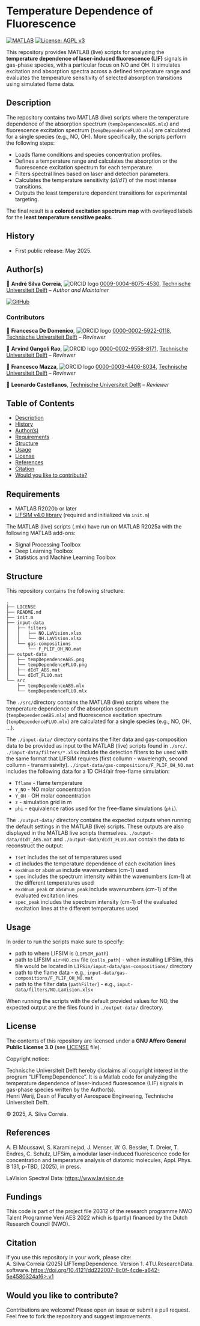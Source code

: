 # Temperature Dependence of Fluorescence

[![MATLAB](https://img.shields.io/badge/MATLAB-R2024b-blue?logo=mathworks&logoColor=white)](https://www.mathworks.com/products/matlab.html)
[![License: AGPL v3](https://img.shields.io/badge/License-AGPL%20v3-blue.svg)](https://www.gnu.org/licenses/agpl-3.0)

This repository provides MATLAB (live) scripts for analyzing the **temperature dependence of laser-induced fluorescence (LIF)** signals in gas-phase species, with a particular focus on NO and OH. It simulates excitation and absorption spectra across a defined temperature range and evaluates the temperature sensitivity of selected absorption transitions using simulated flame data.


## Description

The repository contains two MATLAB (live) scripts where the temperature dependence of the absorption spectrum (`tempDependenceABS.mlx`) and fluorescence excitation spectrum (`tempDependenceFLUO.mlx`) are calculated for a single species (e.g., NO, OH). More specifically, the scripts perform the following steps:  

* Loads flame conditions and species concentration profiles.
* Defines a temperature range and calculates the absorption or the fluorescence excitation spectrum for each temperature.
* Filters spectral lines based on laser and detection parameters.
* Calculates the temperature sensitivity ($dI/dT$) of the most intense transitions.
* Outputs the least temperature dependent transitions for experimental targeting.

The final result is a **colored excitation spectrum map** with overlayed labels for the **least temperature sensitive peaks**.


## History

* First public release: May 2025.


## Author(s)

👤 **André Silva Correia**, ![ORCID logo](https://info.orcid.org/wp-content/uploads/2019/11/orcid_16x16.png) [0009-0004-6075-4530](https://orcid.org/0009-0004-6075-4530), [Technische Universiteit Delft]( https://www.tudelft.nl/) – *Author and Maintainer*

[![GitHub](https://img.shields.io/badge/GitHub-Profile-black?style=flat&logo=github)](https://github.com/AndreCorreia-delft)

### Contributors

👤 **Francesca De Domenico**, ![ORCID logo](https://info.orcid.org/wp-content/uploads/2019/11/orcid_16x16.png) [0000-0002-5922-0118](https://orcid.org/0000-0002-5922-0118), [Technische Universiteit Delft]( https://www.tudelft.nl/) – *Reviewer*


👤 **Arvind Gangoli Rao**, ![ORCID logo](https://info.orcid.org/wp-content/uploads/2019/11/orcid_16x16.png) [0000-0002-9558-8171](https://orcid.org/0000-0002-9558-8171), [Technische Universiteit Delft]( https://www.tudelft.nl/) – *Reviewer*


👤 **Francesco Mazza**, ![ORCID logo](https://info.orcid.org/wp-content/uploads/2019/11/orcid_16x16.png) [0000-0003-4406-8034](https://orcid.org/0000-0003-4406-8034), [Technische Universiteit Delft]( https://www.tudelft.nl/) – *Reviewer*


👤 **Leonardo Castellanos**, [Technische Universiteit Delft]( https://www.tudelft.nl/) – *Reviewer*


## Table of Contents

* [Description](#description)
* [History](#history)
* [Author(s)](#authors)
* [Requirements](#requirements)
* [Structure](#structure)
* [Usage](#usage)
* [License](#license)
* [References](#references)
* [Citation](#citation)
* [Would you like to contribute?](#would-you-like-to-contribute)


## Requirements

* MATLAB R2020b or later
* [LIFSIM v4.0 library](https://github.com/LIFSim/LIFSim) (required and initialized via `init.m`)

The MATLAB (live) scripts (.mlx) have run on MATLAB R2025a with the following MATLAB add-ons:
- Signal Processing Toolbox  
- Deep Learning Toolbox  
- Statistics and Machine Learning Toolbox


## Structure

This repository contains the following structure:

```
.
├── LICENSE
├── README.md
├── init.m
├── input-data
│   ├── filters
│   │   ├── NO.LaVision.xlsx
│   │   └── OH.LaVision.xlsx
│   └── gas-compositions
│       └── F_PLIF_OH_NO.mat
├── output-data
│   ├── tempDependenceABS.png
│   └── tempDependenceFLUO.png
│   ├── dIdT_ABS.mat
│   └── dIdT_FLUO.mat
└── src
    ├── tempDependenceABS.mlx
    └── tempDependenceFLUO.mlx
```

The `./src/`directory contains the MATLAB (live) scripts where the temperature dependence of the absorption spectrum (`tempDependenceABS.mlx`) and fluorescence excitation spectrum (`tempDependenceFLUO.mlx`) are calculated for a single species (e.g., NO, OH, ...). 

The `./input-data/` directory contains the filter data and gas-composition data to be provided as input to the MATLAB (live) scripts found in `./src/`. `./input-data/filters/*.xlsx` include the detection filters to be used with the same format that LIFSIM requires (first collumn - wavelength, second collumn - transmissivity). `./input-data/gas-compositions/F_PLIF_OH_NO.mat` includes the following data for a 1D CH4/air free-flame simulation:
- `Tflame` - flame temperature
- `Y_NO` - NO molar concentration 
- `Y_OH` - OH molar concentration 
- `z` - simulation grid in m 
- `phi` - equivalence ratios used for the free-flame simulations (`phi`). 

The `./output-data/` directory contains the expected outputs when running the default settings in the MATLAB (live) scripts. These outputs are also displayed in the MATLAB live scripts themselves. `./output-data/dIdT_ABS.mat` and `./output-data/dIdT_FLUO.mat` contain the data to reconstruct the output:
- `Tset` includes the set of temperatures used 
- `dI` includes the temperature dependence of each excitation lines
- `excWnum` or `absWnum` include wavenumbers (cm-1) used
- `spec` includes the spectrum intensity within the wavenumbers (cm-1) at the different temperatures used
- `excWnum_peak` or `absWnum_peak` include wavenumbers (cm-1) of the evaluated excitation lines
- `spec_peak` includes the spectrum intensity (cm-1) of the evaluated excitation lines at the different temperatures used


## Usage

In order to run the scripts make sure to specify:
- path to where LIFSIM is (`LIFSIM_path`)  
- path to LIFSIM `air+NO.csv` file (`colls_path`) - when installing LIFSim, this file would be located in `LIFSim/input-data/gas-compositions/` directory    
- path to the flame data - e.g., `input-data/gas-compositions/F_PLIF_OH_NO.mat`  
- path to the filter data (`pathFilter`) - e.g., `input-data/filters/NO.LaVision.xlsx`   

When running the scripts with the default provided values for NO, the expected output are the files found in `./output-data/` directory.   


## License

The contents of this repository are licensed under a **GNU Affero General Public License 3.0** (see [LICENSE](LICENSE.txt) file).

Copyright notice:

Technische Universiteit Delft hereby disclaims all copyright interest in the program “LIFTempDependence”. It is a Matlab code for analyzing the temperature dependence of laser-induced fluorescence (LIF) signals in gas-phase species written by the Author(s).  
Henri Werij, Dean of Faculty of Aerospace Engineering, Technische Universiteit Delft.

&copy; 2025, A. Silva Correia.  


## References

A. El Moussawi, S. Karaminejad, J. Menser, W. G. Bessler, T. Dreier, T. Endres, C. Schulz, LIFSim, a modular laser-induced fluorescence code for concentration and temperature analysis of diatomic molecules, Appl. Phys. B 131, p-TBD, (2025), in press.

LaVision Spectral Data: https://www.lavision.de

## Fundings

This code is part of the project file 20312 of the research programme NWO Talent Programme Veni AES 2022 which is (partly) financed by the Dutch Research Council (NWO).

## Citation

If you use this repository in your work, please cite:   
A. Silva Correia (2025) LIFTempDependence. Version 1. 4TU.ResearchData. software. https://doi.org/10.4121/dd222007-8c0f-4cde-a642-5e4580324af6>.v1


## Would you like to contribute?

Contributions are welcome! Please open an issue or submit a pull request. Feel free to fork the repository and suggest improvements.
